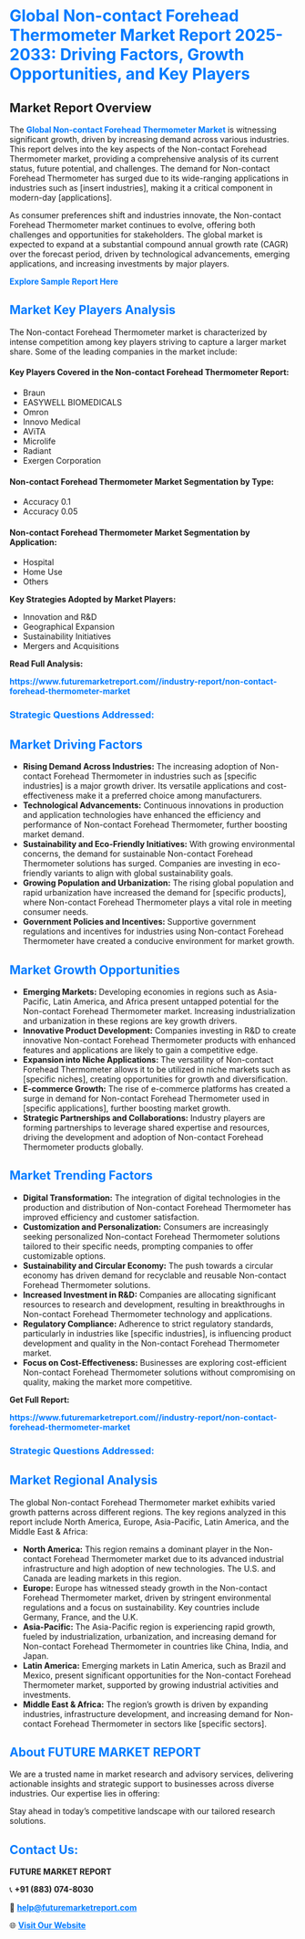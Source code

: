 <h1 style="color: #007BFF;">Global Non-contact Forehead Thermometer Market Report 2025-2033: Driving Factors, Growth Opportunities, and Key Players</h1>

<section id="overview">
<h2>Market Report Overview</h2>
<p>The <a href="https://www.futuremarketreport.com//industry-report/non-contact-forehead-thermometer-market" style="color: #007BFF; text-decoration: none;"><strong>Global Non-contact Forehead Thermometer Market</strong></a> is witnessing significant growth, driven by increasing demand across various industries. This report delves into the key aspects of the Non-contact Forehead Thermometer market, providing a comprehensive analysis of its current status, future potential, and challenges. The demand for Non-contact Forehead Thermometer has surged due to its wide-ranging applications in industries such as [insert industries], making it a critical component in modern-day [applications].</p>
<p>As consumer preferences shift and industries innovate, the Non-contact Forehead Thermometer market continues to evolve, offering both challenges and opportunities for stakeholders. The global market is expected to expand at a substantial compound annual growth rate (CAGR) over the forecast period, driven by technological advancements, emerging applications, and increasing investments by major players.</p>
</section>

<section id="overview">
<p><a href="https://www.futuremarketreport.com//request-sample/reportId=77869" style="color: #007BFF; text-decoration: none;"><strong>Explore Sample Report Here</strong></a></p>
</section>

<section id="key-players">
<h2 style="color: #007BFF;">Market Key Players Analysis</h2>
<p>The Non-contact Forehead Thermometer market is characterized by intense competition among key players striving to capture a larger market share. Some of the leading companies in the market include:</p>
<h4>Key Players Covered in the Non-contact Forehead Thermometer Report:</h4>
<ul><li>Braun</li><li>EASYWELL BIOMEDICALS</li><li>Omron</li><li>Innovo Medical</li><li>AViTA</li><li>Microlife</li><li>Radiant</li><li>Exergen Corporation</li></ul>
<h4>Non-contact Forehead Thermometer Market Segmentation by Type:</h4>
<ul><li>Accuracy 0.1</li><li>Accuracy 0.05</li></ul>

<h4>Non-contact Forehead Thermometer Market Segmentation by Application:</h4>
<ul><li>Hospital</li><li>Home Use</li><li>Others</li></ul>
<p><strong>Key Strategies Adopted by Market Players:</strong></p>
<ul>
<li>Innovation and R&D</li>
<li>Geographical Expansion</li>
<li>Sustainability Initiatives</li>
<li>Mergers and Acquisitions</li>
</ul>
</section>

<section>
<p><strong>Read Full Analysis: </strong></p><a href="https://www.futuremarketreport.com//industry-report/non-contact-forehead-thermometer-market" style="color: #007BFF; text-decoration: none;"><strong>https://www.futuremarketreport.com//industry-report/non-contact-forehead-thermometer-market</strong></a>
<h3 style="color: #007BFF;">Strategic Questions Addressed:</h3>
</section>

<section id="driving-factors">
<h2 style="color: #007BFF;">Market Driving Factors</h2>
<ul>
<li><strong>Rising Demand Across Industries:</strong> The increasing adoption of Non-contact Forehead Thermometer in industries such as [specific industries] is a major growth driver. Its versatile applications and cost-effectiveness make it a preferred choice among manufacturers.</li>
<li><strong>Technological Advancements:</strong> Continuous innovations in production and application technologies have enhanced the efficiency and performance of Non-contact Forehead Thermometer, further boosting market demand.</li>
<li><strong>Sustainability and Eco-Friendly Initiatives:</strong> With growing environmental concerns, the demand for sustainable Non-contact Forehead Thermometer solutions has surged. Companies are investing in eco-friendly variants to align with global sustainability goals.</li>
<li><strong>Growing Population and Urbanization:</strong> The rising global population and rapid urbanization have increased the demand for [specific products], where Non-contact Forehead Thermometer plays a vital role in meeting consumer needs.</li>
<li><strong>Government Policies and Incentives:</strong> Supportive government regulations and incentives for industries using Non-contact Forehead Thermometer have created a conducive environment for market growth.</li>
</ul>
</section>

<section id="growth-opportunities">
<h2 style="color: #007BFF;">Market Growth Opportunities</h2>
<ul>
<li><strong>Emerging Markets:</strong> Developing economies in regions such as Asia-Pacific, Latin America, and Africa present untapped potential for the Non-contact Forehead Thermometer market. Increasing industrialization and urbanization in these regions are key growth drivers.</li>
<li><strong>Innovative Product Development:</strong> Companies investing in R&D to create innovative Non-contact Forehead Thermometer products with enhanced features and applications are likely to gain a competitive edge.</li>
<li><strong>Expansion into Niche Applications:</strong> The versatility of Non-contact Forehead Thermometer allows it to be utilized in niche markets such as [specific niches], creating opportunities for growth and diversification.</li>
<li><strong>E-commerce Growth:</strong> The rise of e-commerce platforms has created a surge in demand for Non-contact Forehead Thermometer used in [specific applications], further boosting market growth.</li>
<li><strong>Strategic Partnerships and Collaborations:</strong> Industry players are forming partnerships to leverage shared expertise and resources, driving the development and adoption of Non-contact Forehead Thermometer products globally.</li>
</ul>
</section>

<section id="trending-factors">
<h2 style="color: #007BFF;">Market Trending Factors</h2>
<ul>
<li><strong>Digital Transformation:</strong> The integration of digital technologies in the production and distribution of Non-contact Forehead Thermometer has improved efficiency and customer satisfaction.</li>
<li><strong>Customization and Personalization:</strong> Consumers are increasingly seeking personalized Non-contact Forehead Thermometer solutions tailored to their specific needs, prompting companies to offer customizable options.</li>
<li><strong>Sustainability and Circular Economy:</strong> The push towards a circular economy has driven demand for recyclable and reusable Non-contact Forehead Thermometer solutions.</li>
<li><strong>Increased Investment in R&D:</strong> Companies are allocating significant resources to research and development, resulting in breakthroughs in Non-contact Forehead Thermometer technology and applications.</li>
<li><strong>Regulatory Compliance:</strong> Adherence to strict regulatory standards, particularly in industries like [specific industries], is influencing product development and quality in the Non-contact Forehead Thermometer market.</li>
<li><strong>Focus on Cost-Effectiveness:</strong> Businesses are exploring cost-efficient Non-contact Forehead Thermometer solutions without compromising on quality, making the market more competitive.</li>
</ul>
</section>

<section>
<p><strong>Get Full Report: </strong></p><a href="https://www.futuremarketreport.com//industry-report/non-contact-forehead-thermometer-market" style="color: #007BFF; text-decoration: none;"><strong>https://www.futuremarketreport.com//industry-report/non-contact-forehead-thermometer-market</strong></a>
<h3 style="color: #007BFF;">Strategic Questions Addressed:</h3>
</section>


<section id="regional-analysis">
<h2 style="color: #007BFF;">Market Regional Analysis</h2>
<p>The global Non-contact Forehead Thermometer market exhibits varied growth patterns across different regions. The key regions analyzed in this report include North America, Europe, Asia-Pacific, Latin America, and the Middle East & Africa:</p>
<ul>
<li><strong>North America:</strong> This region remains a dominant player in the Non-contact Forehead Thermometer market due to its advanced industrial infrastructure and high adoption of new technologies. The U.S. and Canada are leading markets in this region.</li>
<li><strong>Europe:</strong> Europe has witnessed steady growth in the Non-contact Forehead Thermometer market, driven by stringent environmental regulations and a focus on sustainability. Key countries include Germany, France, and the U.K.</li>
<li><strong>Asia-Pacific:</strong> The Asia-Pacific region is experiencing rapid growth, fueled by industrialization, urbanization, and increasing demand for Non-contact Forehead Thermometer in countries like China, India, and Japan.</li>
<li><strong>Latin America:</strong> Emerging markets in Latin America, such as Brazil and Mexico, present significant opportunities for the Non-contact Forehead Thermometer market, supported by growing industrial activities and investments.</li>
<li><strong>Middle East & Africa:</strong> The region’s growth is driven by expanding industries, infrastructure development, and increasing demand for Non-contact Forehead Thermometer in sectors like [specific sectors].</li>
</ul>
</section>

<footer>
<h2 style="color: #007BFF;">About FUTURE MARKET REPORT</h2>
<p>We are a trusted name in market research and advisory services, delivering actionable insights and strategic support to businesses across diverse industries. Our expertise lies in offering:</p>

<p>Stay ahead in today’s competitive landscape with our tailored research solutions.</p>

<h2 style="color: #007BFF;">Contact Us:</h2>
<p><strong>FUTURE MARKET REPORT</strong></p>
<p>📞 <strong>+91 (883) 074-8030</strong></p>
<p>📧 <strong><a href="mailto:help@futuremarketreport.com" style="color: #007BFF;">help@futuremarketreport.com</a></strong></p>
<p>🌐 <strong><a href="https://www.futuremarketreport.com/" style="color: #007BFF;">Visit Our Website</a></strong></p>
</footer>